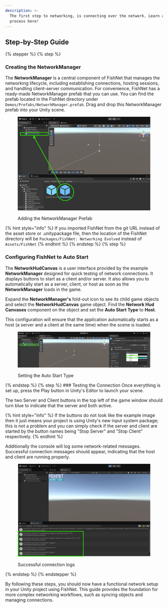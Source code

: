```yaml
---
description: >-
  The first step to networking, is connecting over the network. Learn about that
  process here!
---
```


## Step-by-Step Guide

{% stepper %}
{% step %}
### Creating the NetworkManager
The **NetworkManager** is a central component of FishNet that manages the networking lifecycle, including establishing connections, hosting sessions, and handling client-server communication. For convenience, FishNet has a ready-made NetworkManager prefab that you can use. You can find the prefab located in the FishNet directory under `Demos/Prefabs/NetworkManager.prefab`.
Drag and drop this NetworkManager prefab into your Unity scene.

<figure><img src="../../../../.gitbook/assets/adding-network-manager.png" alt="Adding the NetworkManager Prefab"><figcaption><p>Adding the NetworkManager Prefab</p></figcaption></figure>

{% hint style="info" %}
If you imported FishNet from the git URL instead of the asset store or .unitypackage file, then the location of the FishNet directory will be `Packages/FishNet: Networking Evolved` instead of `Assets/FishNet`
{% endhint %}
{% endstep %}
{% step %}
### Configuring FishNet to Auto Start
The **NetworkHudCanvas** is a user interface provided by the example **NetworkManager** designed for quick testing of network connections. It displays buttons to start as a client and/or server. It also allows you to automatically start as a server, client, or host as soon as the **NetworkManager** loads in the game.

Expand the **NetworkManager's** fold-out icon to see its child game objects and select the **NetworkHudCanvas** game object. Find the **Network Hud Canvases** component on the object and set the **Auto Start Type** to **Host**.

This configuration will ensure that the application automatically starts as a host (a server and a client at the same time) when the scene is loaded.

<figure><img src="../../../../.gitbook/assets/setting-autostart-type.png" alt="Setting the Auto Start Type"><figcaption><p>Setting the Auto Start Type</p></figcaption></figure>
{% endstep %}
{% step %}
### Testing the Connection
Once everything is set up, press the Play button in Unity's Editor to launch your scene.

The two Server and Client buttons in the top left of the game window should turn blue to indicate that the server and both active.

{% hint style="info" %}
If the buttons do not look like the example image then it just means your project is using Unity's new input system package; this is not a problem and you can simply check if the server and client are started by the button names being "Stop Server" and "Stop Client" respectively.
{% endhint %}

Additionally the console will log some network-related messages. Successful connection messages should appear, indicating that the host and client are running properly.

<figure><img src="../../../../.gitbook/assets/successful-connection-logs.png" alt="Successful connection logs"><figcaption><p>Successful connection logs</p></figcaption></figure>
{% endstep %}
{% endstepper %}

By following these steps, you should now have a functional network setup in your Unity project using FishNet. This guide provides the foundation for more complex networking workflows, such as syncing objects and managing connections.
